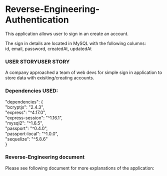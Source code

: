 # Reverse-Engineering-Authentication

This application allows user to sign in an create an account.

The sign in details are located in MySQL with the following columns:<br>
id, email, password, createdAt, updatedAt

### USER STORYUSER STORY

A company approached a team of web devs for simple sign in application to store data with exisiting/creating accounts.

### Dependencies USED:
  "dependencies": {<br>
    "bcryptjs": "2.4.3",<br>
    "express": "^4.17.0",<br>
    "express-session": "^1.16.1",<br>
    "mysql2": "^1.6.5",<br>
    "passport": "^0.4.0",<br>
    "passport-local": "^1.0.0",<br>
    "sequelize": "^5.8.6"<br>
  }<br>

### Reverse-Engineering document
Please see following document for more explanations of the application:
